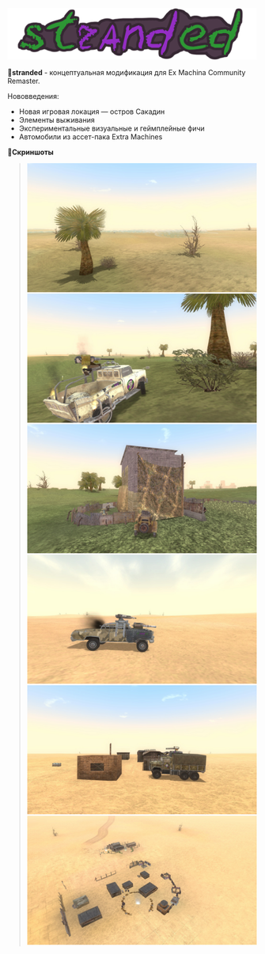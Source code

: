 ![logo][logo]

&#128312;**stranded** - концептуальная модификация для Ex Machina Community Remaster.

Нововведения:

* Новая игровая локация — остров Сакадин
* Элементы выживания
* Экспериментальные визуальные и геймплейные фичи
* Автомобили из ассет-пака Extra Machines

&#128312;**Скриншоты**
> ![1][screenshot_1]
> ![2][screenshot_2]
> ![3][screenshot_3]
> ![4][screenshot_4]
> ![5][screenshot_5]
> ![6][screenshot_6]

<!-- Screenshot shortcuts -->
[screenshot_1]: ./assets/screen_1.jpg
[screenshot_2]: ./assets/screen_2.jpg
[screenshot_3]: ./assets/screen_3.jpg
[screenshot_4]: ./assets/screen_4.jpg
[screenshot_5]: ./assets/screen_5.jpg
[screenshot_6]: ./assets/screen_6.jpg
[logo]: ./assets/new_logo_short.png